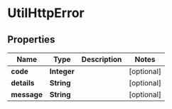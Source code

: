 

# UtilHttpError


## Properties

| Name | Type | Description | Notes |
|------------ | ------------- | ------------- | -------------|
|**code** | **Integer** |  |  [optional] |
|**details** | **String** |  |  [optional] |
|**message** | **String** |  |  [optional] |



